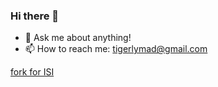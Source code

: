 ### Hi there 👋

- 💬 Ask me about anything!
- 📫 How to reach me: tigerlymad@gmail.com

[fork for ISI](https://github.com/Tigerly1/tindetheus)
